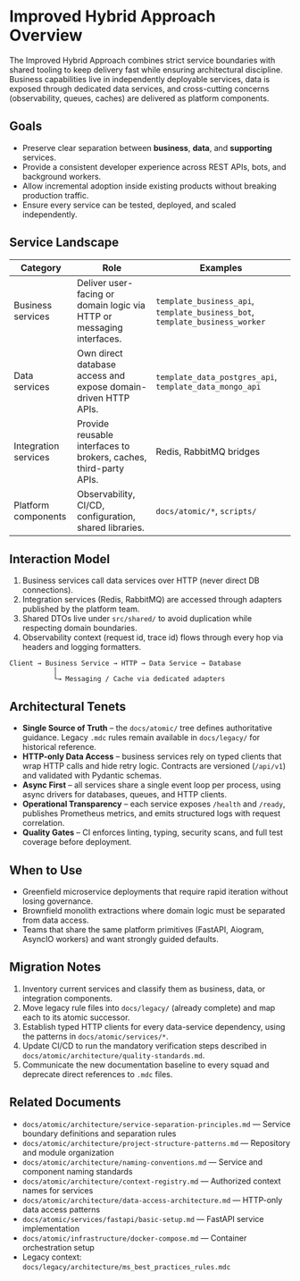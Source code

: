 # Improved Hybrid Approach Overview

The Improved Hybrid Approach combines strict service boundaries with shared tooling to keep delivery fast while ensuring architectural discipline. Business capabilities live in independently deployable services, data is exposed through dedicated data services, and cross-cutting concerns (observability, queues, caches) are delivered as platform components.

## Goals

- Preserve clear separation between **business**, **data**, and **supporting** services.
- Provide a consistent developer experience across REST APIs, bots, and background workers.
- Allow incremental adoption inside existing products without breaking production traffic.
- Ensure every service can be tested, deployed, and scaled independently.

## Service Landscape

| Category | Role | Examples |
|----------|------|----------|
| Business services | Deliver user-facing or domain logic via HTTP or messaging interfaces. | `template_business_api`, `template_business_bot`, `template_business_worker` |
| Data services | Own direct database access and expose domain-driven HTTP APIs. | `template_data_postgres_api`, `template_data_mongo_api` |
| Integration services | Provide reusable interfaces to brokers, caches, third-party APIs. | Redis, RabbitMQ bridges |
| Platform components | Observability, CI/CD, configuration, shared libraries. | `docs/atomic/*`, `scripts/` |

## Interaction Model

1. Business services call data services over HTTP (never direct DB connections).
2. Integration services (Redis, RabbitMQ) are accessed through adapters published by the platform team.
3. Shared DTOs live under `src/shared/` to avoid duplication while respecting domain boundaries.
4. Observability context (request id, trace id) flows through every hop via headers and logging formatters.

```
Client → Business Service → HTTP → Data Service → Database
           │
           └→ Messaging / Cache via dedicated adapters
```

## Architectural Tenets

- **Single Source of Truth** – the `docs/atomic/` tree defines authoritative guidance. Legacy `.mdc` rules remain available in `docs/legacy/` for historical reference.
- **HTTP-only Data Access** – business services rely on typed clients that wrap HTTP calls and hide retry logic. Contracts are versioned (`/api/v1`) and validated with Pydantic schemas.
- **Async First** – all services share a single event loop per process, using async drivers for databases, queues, and HTTP clients.
- **Operational Transparency** – each service exposes `/health` and `/ready`, publishes Prometheus metrics, and emits structured logs with request correlation.
- **Quality Gates** – CI enforces linting, typing, security scans, and full test coverage before deployment.

## When to Use

- Greenfield microservice deployments that require rapid iteration without losing governance.
- Brownfield monolith extractions where domain logic must be separated from data access.
- Teams that share the same platform primitives (FastAPI, Aiogram, AsyncIO workers) and want strongly guided defaults.

## Migration Notes

1. Inventory current services and classify them as business, data, or integration components.
2. Move legacy rule files into `docs/legacy/` (already complete) and map each to its atomic successor.
3. Establish typed HTTP clients for every data-service dependency, using the patterns in `docs/atomic/services/*`.
4. Update CI/CD to run the mandatory verification steps described in `docs/atomic/architecture/quality-standards.md`.
5. Communicate the new documentation baseline to every squad and deprecate direct references to `.mdc` files.

## Related Documents

- `docs/atomic/architecture/service-separation-principles.md` — Service boundary definitions and separation rules
- `docs/atomic/architecture/project-structure-patterns.md` — Repository and module organization
- `docs/atomic/architecture/naming-conventions.md` — Service and component naming standards
- `docs/atomic/architecture/context-registry.md` — Authorized context names for services
- `docs/atomic/architecture/data-access-architecture.md` — HTTP-only data access patterns
- `docs/atomic/services/fastapi/basic-setup.md` — FastAPI service implementation
- `docs/atomic/infrastructure/docker-compose.md` — Container orchestration setup
- Legacy context: `docs/legacy/architecture/ms_best_practices_rules.mdc`
